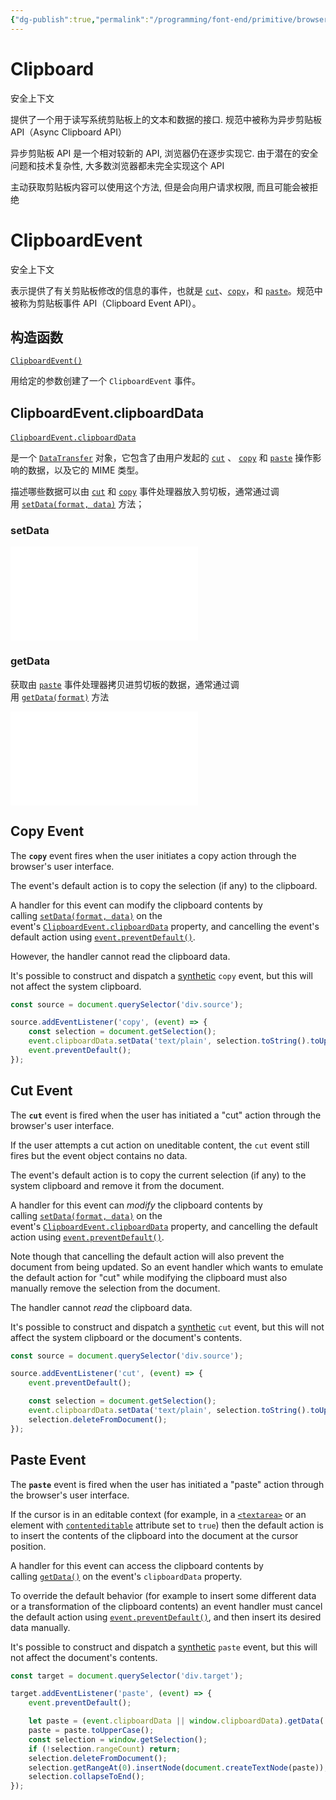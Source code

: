 ```yaml
---
{"dg-publish":true,"permalink":"/programming/font-end/primitive/browser-api/dom-clipboard/"}
---
```



# Clipboard

安全上下文

提供了一个用于读写系统剪贴板上的文本和数据的接口. 规范中被称为异步剪贴板 API（Async Clipboard API）

异步剪贴板 API 是一个相对较新的 API, 浏览器仍在逐步实现它. 由于潜在的安全问题和技术复杂性, 大多数浏览器都未完全实现这个 API

主动获取剪贴板内容可以使用这个方法, 但是会向用户请求权限, 而且可能会被拒绝

# ClipboardEvent

安全上下文

表示提供了有关剪贴板修改的信息的事件，也就是 [`cut`](https://developer.mozilla.org/zh-CN/docs/Web/API/Element/cut_event "cut")、[`copy`](https://developer.mozilla.org/zh-CN/docs/Web/API/Element/copy_event "copy")，和 [`paste`](https://developer.mozilla.org/zh-CN/docs/Web/API/Element/paste_event "paste")。规范中被称为剪贴板事件 API（Clipboard Event API）。

## 构造函数

[`ClipboardEvent()`](https://developer.mozilla.org/zh-CN/docs/Web/API/ClipboardEvent/ClipboardEvent "ClipboardEvent()")

用给定的参数创建了一个 `ClipboardEvent` 事件。

## ClipboardEvent.clipboardData

[`ClipboardEvent.clipboardData`](https://developer.mozilla.org/zh-CN/docs/Web/API/ClipboardEvent/clipboardData) 

是一个 [`DataTransfer`](https://developer.mozilla.org/zh-CN/docs/Web/API/DataTransfer) 对象，它包含了由用户发起的 [`cut`](https://developer.mozilla.org/zh-CN/docs/Web/API/Element/cut_event) 、 [`copy`](https://developer.mozilla.org/zh-CN/docs/Web/API/Element/copy_event) 和 [`paste`](https://developer.mozilla.org/zh-CN/docs/Web/API/Element/paste_event) 操作影响的数据，以及它的 MIME 类型。

描述哪些数据可以由 [`cut`](https://developer.mozilla.org/zh-CN/docs/Web/API/Element/cut_event) 和 [`copy`](https://developer.mozilla.org/zh-CN/docs/Web/API/Element/copy_event) 事件处理器放入剪切板，通常通过调用 [`setData(format, data)`](https://developer.mozilla.org/zh-CN/docs/Web/API/DataTransfer/setData "setData(format, data)") 方法；

### setData

![DataTransfer.setData()](dom-drag-event.md#DataTransfer.setData())

### getData

获取由 [`paste`](https://developer.mozilla.org/zh-CN/docs/Web/API/Element/paste_event) 事件处理器拷贝进剪切板的数据，通常通过调用 [`getData(format)`](https://developer.mozilla.org/zh-CN/docs/Web/API/DataTransfer/getData "getData(format)") 方法

![DataTransfer.setData()](dom-drag-event.md#DataTransfer.getData())

## Copy Event

The **`copy`** event fires when the user initiates a copy action through the browser's user interface.

The event's default action is to copy the selection (if any) to the clipboard.

A handler for this event can modify the clipboard contents by calling [`setData(format, data)`](https://developer.mozilla.org/en-US/docs/Web/API/DataTransfer/setData "setData(format, data)") on the event's [`ClipboardEvent.clipboardData`](https://developer.mozilla.org/en-US/docs/Web/API/ClipboardEvent/clipboardData) property, and cancelling the event's default action using [`event.preventDefault()`](https://developer.mozilla.org/en-US/docs/Web/API/Event/preventDefault "event.preventDefault()").

However, the handler cannot read the clipboard data.

It's possible to construct and dispatch a [synthetic](https://developer.mozilla.org/en-US/docs/Web/Events/Creating_and_triggering_events) `copy` event, but this will not affect the system clipboard.

```js
const source = document.querySelector('div.source');

source.addEventListener('copy', (event) => {
    const selection = document.getSelection();
    event.clipboardData.setData('text/plain', selection.toString().toUpperCase());
    event.preventDefault();
});
```

## Cut Event

The **`cut`** event is fired when the user has initiated a "cut" action through the browser's user interface.

If the user attempts a cut action on uneditable content, the `cut` event still fires but the event object contains no data.

The event's default action is to copy the current selection (if any) to the system clipboard and remove it from the document.

A handler for this event can _modify_ the clipboard contents by calling [`setData(format, data)`](https://developer.mozilla.org/en-US/docs/Web/API/DataTransfer/setData "setData(format, data)") on the event's [`ClipboardEvent.clipboardData`](https://developer.mozilla.org/en-US/docs/Web/API/ClipboardEvent/clipboardData) property, and cancelling the default action using [`event.preventDefault()`](https://developer.mozilla.org/en-US/docs/Web/API/Event/preventDefault "event.preventDefault()").

Note though that cancelling the default action will also prevent the document from being updated. So an event handler which wants to emulate the default action for "cut" while modifying the clipboard must also manually remove the selection from the document.

The handler cannot _read_ the clipboard data.

It's possible to construct and dispatch a [synthetic](https://developer.mozilla.org/en-US/docs/Web/Events/Creating_and_triggering_events) `cut` event, but this will not affect the system clipboard or the document's contents.

```js
const source = document.querySelector('div.source');

source.addEventListener('cut', (event) => {
    event.preventDefault();

    const selection = document.getSelection();
    event.clipboardData.setData('text/plain', selection.toString().toUpperCase());
    selection.deleteFromDocument();
});
```

## Paste Event

The **`paste`** event is fired when the user has initiated a "paste" action through the browser's user interface.

If the cursor is in an editable context (for example, in a [`<textarea>`](https://developer.mozilla.org/en-US/docs/Web/HTML/Element/textarea) or an element with [`contenteditable`](https://developer.mozilla.org/en-US/docs/Web/HTML/Global_attributes/contenteditable) attribute set to `true`) then the default action is to insert the contents of the clipboard into the document at the cursor position.

A handler for this event can access the clipboard contents by calling [`getData()`](https://developer.mozilla.org/en-US/docs/Web/API/DataTransfer/getData "getData()") on the event's `clipboardData` property.

To override the default behavior (for example to insert some different data or a transformation of the clipboard contents) an event handler must cancel the default action using [`event.preventDefault()`](https://developer.mozilla.org/en-US/docs/Web/API/Event/preventDefault "event.preventDefault()"), and then insert its desired data manually.

It's possible to construct and dispatch a [synthetic](https://developer.mozilla.org/en-US/docs/Web/Events/Creating_and_triggering_events) `paste` event, but this will not affect the document's contents.

```js
const target = document.querySelector('div.target');

target.addEventListener('paste', (event) => {
    event.preventDefault();

    let paste = (event.clipboardData || window.clipboardData).getData('text');
    paste = paste.toUpperCase();
    const selection = window.getSelection();
    if (!selection.rangeCount) return;
    selection.deleteFromDocument();
    selection.getRangeAt(0).insertNode(document.createTextNode(paste));
    selection.collapseToEnd();
});

```
